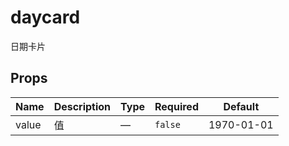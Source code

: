 # daycard

日期卡片

## Props

<!-- @vuese:daycard:props:start -->
|Name|Description|Type|Required|Default|
|---|---|---|---|---|
|value|值|—|`false`|1970-01-01|

<!-- @vuese:daycard:props:end -->


